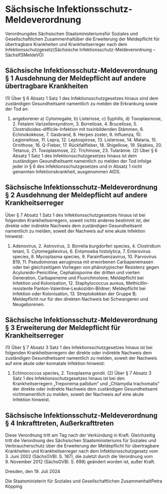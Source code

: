 # Sächsische Infektionsschutz-Meldeverordnung

Verordnungdes Sächsischen Staatsministeriumsfür Soziales und Gesellschaftlichen Zusammenhaltüber die Erweiterung der Meldepflicht für übertragbare Krankheiten und Krankheitserreger nach dem Infektionsschutzgesetz(Sächsische Infektionsschutz-Meldeverordnung – SächsIfSMeldeVO)

## Sächsische Infektionsschutz-Meldeverordnung § 1 Ausdehnung der Meldepflicht auf andere übertragbare Krankheiten

(1) Über § 6 Absatz 1 Satz 1 des Infektionsschutzgesetzes hinaus sind dem zuständigen Gesundheitsamt namentlich zu melden die Erkrankung sowie der Tod an:

1. angeborener a) Cytomegalie, b) Listeriose, c) Syphilis, d) Toxoplasmose, 2. Fetalem Varizellensyndrom, 3. Borreliose, 4. Brucellose, 5. Clostridioides-difficile-Infektion mit toxinbildenden Stämmen, 6. Echinokokkose, 7. Gasbrand, 8. Herpes zoster, 9. Influenza, 10. Legionellose, 11. Lepra, 12. Leptospirose, 13. Listeriose, 14. Malaria, 15. Ornithose, 16. Q-Fieber, 17. Rückfallfieber, 18. Shigellose, 19. Skabies, 20. Tetanus, 21. Toxoplasmose, 22. Trichinose, 23. Tularämie. (2) Über § 6 Absatz 1 Satz 1 des Infektionsschutzgesetzes hinaus ist dem zuständigen Gesundheitsamt namentlich zu melden der Tod infolge jeder in § 6 des Infektionsschutzgesetzes und in Absatz 1 nicht genannten Infektionskrankheit, ausgenommen AIDS.


## Sächsische Infektionsschutz-Meldeverordnung § 2 Ausdehnung der Meldepflicht auf andere Krankheitserreger

Über § 7 Absatz 1 Satz 1 des Infektionsschutzgesetzes hinaus ist bei folgenden Krankheitserregern, soweit nichts anderes bestimmt ist, der direkte oder indirekte Nachweis dem zuständigen Gesundheitsamt namentlich zu melden, soweit der Nachweis auf eine akute Infektion hinweist:

1. Adenovirus, 2. Astrovirus, 3. Borrelia burgdorferi species, 4. Clostridium tetani, 5. Cytomegalievirus, 6. Entamoeba histolytica, 7. Enterovirus species, 8. Mycoplasma species, 9. Parainfluenzavirus, 10. Parvovirus B19, 11. Pseudomonas aeruginosa mit erworbenen Carbapenemasen oder bei gleichzeitigem Vorliegen von phänotypischer Resistenz gegen Acylureido-Penicilline, Cephalosporine der dritten und vierten Generation, Carbapeneme und Fluorchinolone; Meldepflicht bei Infektion und Kolonisation, 12. Staphylococcus aureus, Methicillin-resistente Panton-Valentine-Leukozidin-Bildner; Meldepflicht bei Infektion oder Kolonisation, 13. Streptokokken der Gruppe B; Meldepflicht nur für den direkten Nachweis bei Schwangeren und Neugeborenen. 
## Sächsische Infektionsschutz-Meldeverordnung § 3 Erweiterung der Meldepflicht für Krankheitserreger

(1) Über § 7 Absatz 3 Satz 1 des Infektionsschutzgesetzes hinaus ist bei folgenden Krankheitserregern der direkte oder indirekte Nachweis dem zuständigen Gesundheitsamt namentlich zu melden, soweit der Nachweis auf eine akute oder konnatale Infektion hinweist:

1. Echinococcus species, 2. Toxoplasma gondii. (2) Über § 7 Absatz 3 Satz 1 des Infektionsschutzgesetzes hinaus ist bei den Krankheitserregern „Treponema pallidum“ und „Chlamydia trachomatis“ der direkte oder indirekte Nachweis dem zuständigen Gesundheitsamt nichtnamentlich zu melden, soweit der Nachweis auf eine akute Infektion hinweist.


## Sächsische Infektionsschutz-Meldeverordnung § 4 Inkrafttreten, Außerkrafttreten

Diese Verordnung tritt am Tag nach der Verkündung in Kraft. Gleichzeitig tritt die Verordnung des Sächsischen Staatsministeriums für Soziales und Verbraucherschutz über die Erweiterung der Meldepflicht für übertragbare Krankheiten und Krankheitserreger nach dem Infektionsschutzgesetz vom 3. Juni 2002 (SächsGVBl. S. 187), die zuletzt durch die Verordnung vom 9. November 2012 (SächsGVBl. S. 698) geändert worden ist, außer Kraft.

Dresden, den 19. Juli 2024

Die Staatsministerin für Soziales und Gesellschaftlichen ZusammenhaltPetra Köpping

